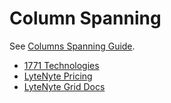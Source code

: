 # Column Spanning

See [Columns Spanning Guide](https://1771technologies.com/docs/column-pinning).

- [1771 Technologies](https://1771technologies.com)
- [LyteNyte Pricing](https://1771technologies.com/pricing)
- [LyteNyte Grid Docs](https://1771technologies.com/docs/intro-getting-started)
